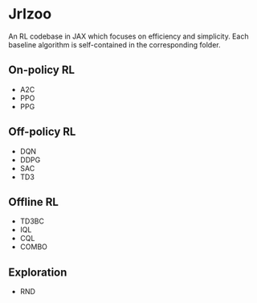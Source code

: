 # Jrlzoo

An RL codebase in JAX which focuses on efficiency and simplicity. Each baseline algorithm is self-contained in the corresponding folder.

## On-policy RL
- A2C
- PPO
- PPG

## Off-policy RL
- DQN
- DDPG
- SAC
- TD3

## Offline RL
- TD3BC
- IQL
- CQL
- COMBO

## Exploration
- RND
